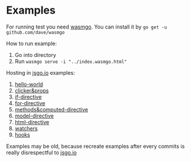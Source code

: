 # Examples

For running test you need [wasmgo](https://github.com/dave/wasmgo).
You can install it by `go get -u github.com/dave/wasmgo`

How to run example:

1. Go into directory
2. Run `wasmgo serve -i "../index.wasmgo.html"`


Hosting in [jsgo.io](https://jsgo.io) examples:

1. [hello-world](https://jsgo.io/7cee3f268b32e689adec58180c6b5a58cbbe7e3d)
2. [clicker&props](https://jsgo.io/202399c6de0417ed6ad04a2a41a905daa12a7bb9)
3. [if-directive](https://jsgo.io/6a8fee78e0c4605b6fd44f6998f309ecd54c710a)
4. [for-directive](https://jsgo.io/38e21fd3ab62cb5180f85bfdd828980b6f63fd9e)
5. [methods&computed-directive](https://jsgo.io/30c02c0912c530f39f60668f8654f6708eb3b86e)
6. [model-directive](https://jsgo.io/f78d4b41e4f3ce09c0a6292c97d67cb07f5743ac)
7. [html-directive](https://jsgo.io/5c8bae28c8ed6a55bd976d316467e68281b10d88)
8. [watchers](https://jsgo.io/b22cf57dadda640f5d7a1d4d59eae35e2a2477aa)
9. [hooks](https://jsgo.io/50e0c07878cbfffbc386abaa6d15d3da94eba50f)

Examples may be old, because recreate examples after every commits is really disrespectful to [jsgo.io](https://jsgo.io)